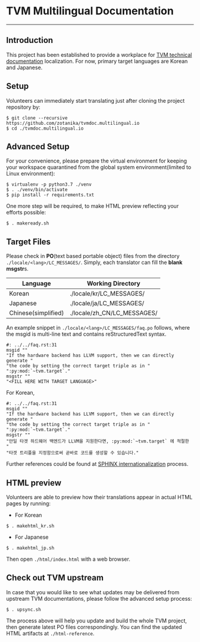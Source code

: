 TVM Multilingual Documentation
===============================

- - -

Introduction
------------
This project has been established to provide a workplace for [TVM technical documentation](https://tvm.apache.org/docs/) localization.
For now, primary target languages are Korean and Japanese.

Setup
-----
Volunteers can immediately start translating just after cloning the project repository by: 
```
$ git clone --recursive https://github.com/zotanika/tvmdoc.multilingual.io
$ cd ./tvmdoc.multilingual.io
```

Advanced Setup
-------------
For your convenience, please prepare the virtual environment for keeping your workspace quarantined from the global system environment(limited to Linux environment):
```
$ virtualenv -p python3.7 ./venv
$ . ./venv/bin/activate
$ pip install -r requirements.txt
```
One more step will be required, to make HTML preview reflecting your efforts possible:
```
$ . makeready.sh
```

Target Files
------------
Please check in **PO**(text based portable object) files from the directory `./locale/<lang>/LC_MESSAGES/`. Simply, each translator can fill the **blank msgstr**s.

| **Language** | **Working Directory** |
|----------|-------------------|
| Korean | ./locale/kr/LC_MESSAGES/ |
| Japanese | ./locale/ja/LC_MESSAGES/ |
| Chinese(simplified) | ./locale/zh_CN/LC_MESSAGES/ |

An example snippet in `./locale/<lang>/LC_MESSAGES/faq.po` follows, where the msgid is multi-line text and contains reStructuredText syntax.
```
#: ../../faq.rst:31
msgid ""
"If the hardware backend has LLVM support, then we can directly generate "
"the code by setting the correct target triple as in "
":py:mod:`~tvm.target`."
msgstr ""
"<FILL HERE WITH TARGET LANGUAGE>"
```
For Korean,
```
#: ../../faq.rst:31
msgid ""
"If the hardware backend has LLVM support, then we can directly generate "
"the code by setting the correct target triple as in "
":py:mod:`~tvm.target`."
msgstr ""
"만일 타겟 하드웨어 백엔드가 LLVM을 지원한다면, :py:mod:`~tvm.target` 에 적절한 "
"타겟 트리플을 지정함으로써 곧바로 코드를 생성할 수 있습니다."
```
Further references could be found at [SPHINX internationalization](https://www.sphinx-doc.org/en/master/usage/advanced/intl.html) process.

HTML preview
------------
Volunteers are able to preview how their translations appear in actual HTML pages by running:      
- For Korean
```
$ . makehtml_kr.sh
```
- For Japanese
```
$ . makehtml_jp.sh
```
Then open `./html/index.html` with a web browser.

Check out TVM upstream
-------------
In case that you would like to see what updates may be delivered from upstream TVM documentations, please follow the advanced setup process:
```
$ . upsync.sh
```
The process above will help you update and build the whole TVM project, then generate latest PO files correspondingly.
You can find the updated HTML artifacts at `./html-reference`.